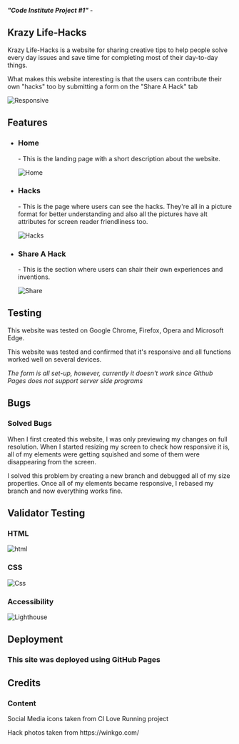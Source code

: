 <i> <b> "Code Institute Project #1" </b> </i> - <h2> Krazy Life-Hacks </h2>

<p> Krazy Life-Hacks is a website for sharing creative tips to help people solve every day issues and save time for completing most of their day-to-day things. </p>
<p> What makes this website interesting is that the users can contribute their own "hacks" too by submitting a form on the "Share A Hack" tab </p>


![Responsive](https://user-images.githubusercontent.com/126208272/225413268-452e5b46-5567-4b1a-a5e4-f0131ccd0fbf.png)



<h2> Features </h2>

<ul>
  <li> <h3> Home </h3> - This is the landing page with a short description about the website. </li>
  
  ![Home](https://user-images.githubusercontent.com/126208272/225414967-a5ebe5a4-53d6-496a-9b23-0485da178ec7.png)


  <li> <h3> Hacks </h3> - This is the page where users can see the hacks. They're all in a picture format for better understanding and also all the pictures have alt attributes for screen reader friendliness too. </li>
  
  ![Hacks](https://user-images.githubusercontent.com/126208272/225414993-6454f5ea-d8c4-48e6-a367-af94314e56b4.png)
  
 <li> <h3> Share A Hack </h3> - This is the section where users can shair their own experiences and inventions. </li>
  

 
  ![Share](https://user-images.githubusercontent.com/126208272/225415002-e7d126d4-342c-4cc5-8543-44afd8e31261.png)
 </ul>
 
 <h2> Testing </h2>
 
 <p> This website was tested on Google Chrome, Firefox, Opera and Microsoft Edge. </p>
 <p> This website was tested and confirmed that it's responsive and all functions worked well on several devices.</p>
 <p> <em> The form is all set-up, however, currently it doesn't work since Github Pages does not support server side programs </em> </p>
  
  
 <h2> Bugs </h2>
 <h3> Solved Bugs </h3>
<p> When I first created this website, I was only previewing my changes on full resolution. When I started resizing my screen to check how responsive it is, all of my elements were getting squished and some of them were disappearing from the screen. </p>
<p> I solved this problem by creating a new branch and debugged all of my size properties. Once all of my elements became responsive, I rebased my branch and now everything works fine.
  
<h2> Validator Testing </h2>

<h3> HTML </h3>

![html](https://user-images.githubusercontent.com/126208272/225433919-90a1acba-7935-4e55-a052-3d1dcf61d145.png)

<h3> CSS </h3>

![Css](https://user-images.githubusercontent.com/126208272/225433943-ebe37e0d-b10e-4027-86fe-e40fd9f0e6ca.png)

<h3> Accessibility  </h3>

![Lighthouse](https://user-images.githubusercontent.com/126208272/225413408-8e2d3935-f589-4081-8ded-d07f3724e289.png)
<h2> Deployment </h2>
<h3> This site was deployed using GitHub Pages </h3>

<h2> Credits </h2>

<h3> Content </h3>
<p> Social Media icons taken from CI Love Running project </p>
<p> Hack photos taken from https://winkgo.com/ </p>
